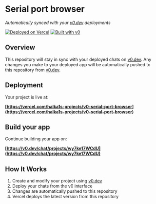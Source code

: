 # Serial port browser

*Automatically synced with your [v0.dev](https://v0.dev) deployments*

[![Deployed on Vercel](https://img.shields.io/badge/Deployed%20on-Vercel-black?style=for-the-badge&logo=vercel)](https://vercel.com/halka1s-projects/v0-serial-port-browser)
[![Built with v0](https://img.shields.io/badge/Built%20with-v0.dev-black?style=for-the-badge)](https://v0.dev/chat/projects/wy7ke17WCdU)

## Overview

This repository will stay in sync with your deployed chats on [v0.dev](https://v0.dev).
Any changes you make to your deployed app will be automatically pushed to this repository from [v0.dev](https://v0.dev).

## Deployment

Your project is live at:

**[https://vercel.com/halka1s-projects/v0-serial-port-browser](https://vercel.com/halka1s-projects/v0-serial-port-browser)**

## Build your app

Continue building your app on:

**[https://v0.dev/chat/projects/wy7ke17WCdU](https://v0.dev/chat/projects/wy7ke17WCdU)**

## How It Works

1. Create and modify your project using [v0.dev](https://v0.dev)
2. Deploy your chats from the v0 interface
3. Changes are automatically pushed to this repository
4. Vercel deploys the latest version from this repository